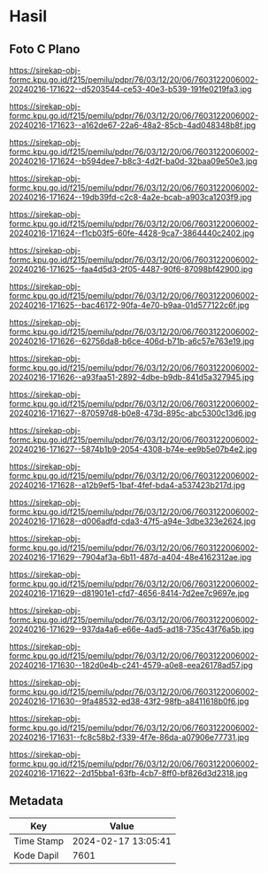 # Hasil

## Foto C Plano

https://sirekap-obj-formc.kpu.go.id/f215/pemilu/pdpr/76/03/12/20/06/7603122006002-20240216-171622--d5203544-ce53-40e3-b539-191fe0219fa3.jpg

https://sirekap-obj-formc.kpu.go.id/f215/pemilu/pdpr/76/03/12/20/06/7603122006002-20240216-171623--a162de67-22a6-48a2-85cb-4ad048348b8f.jpg

https://sirekap-obj-formc.kpu.go.id/f215/pemilu/pdpr/76/03/12/20/06/7603122006002-20240216-171624--b594dee7-b8c3-4d2f-ba0d-32baa09e50e3.jpg

https://sirekap-obj-formc.kpu.go.id/f215/pemilu/pdpr/76/03/12/20/06/7603122006002-20240216-171624--19db39fd-c2c8-4a2e-bcab-a903ca1203f9.jpg

https://sirekap-obj-formc.kpu.go.id/f215/pemilu/pdpr/76/03/12/20/06/7603122006002-20240216-171624--f1cb03f5-60fe-4428-9ca7-3864440c2402.jpg

https://sirekap-obj-formc.kpu.go.id/f215/pemilu/pdpr/76/03/12/20/06/7603122006002-20240216-171625--faa4d5d3-2f05-4487-90f6-87098bf42900.jpg

https://sirekap-obj-formc.kpu.go.id/f215/pemilu/pdpr/76/03/12/20/06/7603122006002-20240216-171625--bac46172-90fa-4e70-b9aa-01d577122c6f.jpg

https://sirekap-obj-formc.kpu.go.id/f215/pemilu/pdpr/76/03/12/20/06/7603122006002-20240216-171626--62756da8-b6ce-406d-b71b-a6c57e763e19.jpg

https://sirekap-obj-formc.kpu.go.id/f215/pemilu/pdpr/76/03/12/20/06/7603122006002-20240216-171626--a93faa51-2892-4dbe-b9db-841d5a327945.jpg

https://sirekap-obj-formc.kpu.go.id/f215/pemilu/pdpr/76/03/12/20/06/7603122006002-20240216-171627--870597d8-b0e8-473d-895c-abc5300c13d6.jpg

https://sirekap-obj-formc.kpu.go.id/f215/pemilu/pdpr/76/03/12/20/06/7603122006002-20240216-171627--5874b1b9-2054-4308-b74e-ee9b5e07b4e2.jpg

https://sirekap-obj-formc.kpu.go.id/f215/pemilu/pdpr/76/03/12/20/06/7603122006002-20240216-171628--a12b9ef5-1baf-4fef-bda4-a537423b217d.jpg

https://sirekap-obj-formc.kpu.go.id/f215/pemilu/pdpr/76/03/12/20/06/7603122006002-20240216-171628--d006adfd-cda3-47f5-a94e-3dbe323e2624.jpg

https://sirekap-obj-formc.kpu.go.id/f215/pemilu/pdpr/76/03/12/20/06/7603122006002-20240216-171629--7904af3a-6b11-487d-a404-48e4162312ae.jpg

https://sirekap-obj-formc.kpu.go.id/f215/pemilu/pdpr/76/03/12/20/06/7603122006002-20240216-171629--d81901e1-cfd7-4656-8414-7d2ee7c9697e.jpg

https://sirekap-obj-formc.kpu.go.id/f215/pemilu/pdpr/76/03/12/20/06/7603122006002-20240216-171629--937da4a6-e66e-4ad5-ad18-735c43f76a5b.jpg

https://sirekap-obj-formc.kpu.go.id/f215/pemilu/pdpr/76/03/12/20/06/7603122006002-20240216-171630--182d0e4b-c241-4579-a0e8-eea26178ad57.jpg

https://sirekap-obj-formc.kpu.go.id/f215/pemilu/pdpr/76/03/12/20/06/7603122006002-20240216-171630--9fa48532-ed38-43f2-98fb-a8411618b0f6.jpg

https://sirekap-obj-formc.kpu.go.id/f215/pemilu/pdpr/76/03/12/20/06/7603122006002-20240216-171631--fc8c58b2-f339-4f7e-86da-a07906e77731.jpg

https://sirekap-obj-formc.kpu.go.id/f215/pemilu/pdpr/76/03/12/20/06/7603122006002-20240216-171622--2d15bba1-63fb-4cb7-8ff0-bf826d3d2318.jpg


## Metadata

| Key        | Value               |
| ---------- | ------------------- |
| Time Stamp | 2024-02-17 13:05:41 |
| Kode Dapil | 7601                |



